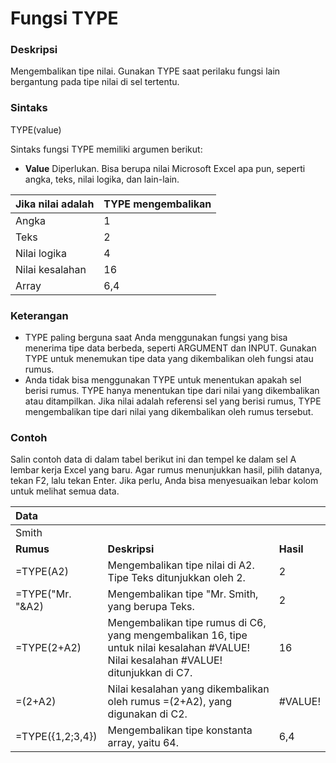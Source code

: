 # Fungsi TYPE

### Deskripsi

Mengembalikan tipe nilai. Gunakan TYPE saat perilaku fungsi lain bergantung pada tipe nilai di sel tertentu.

### Sintaks

TYPE\(value\)

Sintaks fungsi TYPE memiliki argumen berikut:

*  **Value**    Diperlukan. Bisa berupa nilai Microsoft Excel apa pun, seperti angka, teks, nilai logika, dan lain-lain.



|  **Jika nilai adalah** |  **TYPE mengembalikan** |
| :--- | :--- |
| Angka | 1 |
| Teks | 2 |
| Nilai logika | 4 |
| Nilai kesalahan | 16 |
| Array | 6,4 |

### Keterangan

* TYPE paling berguna saat Anda menggunakan fungsi yang bisa menerima tipe data berbeda, seperti ARGUMENT dan INPUT. Gunakan TYPE untuk menemukan tipe data yang dikembalikan oleh fungsi atau rumus.
* Anda tidak bisa menggunakan TYPE untuk menentukan apakah sel berisi rumus. TYPE hanya menentukan tipe dari nilai yang dikembalikan atau ditampilkan. Jika nilai adalah referensi sel yang berisi rumus, TYPE mengembalikan tipe dari nilai yang dikembalikan oleh rumus tersebut.

### Contoh



Salin contoh data di dalam tabel berikut ini dan tempel ke dalam sel A lembar kerja Excel yang baru. Agar rumus menunjukkan hasil, pilih datanya, tekan F2, lalu tekan Enter. Jika perlu, Anda bisa menyesuaikan lebar kolom untuk melihat semua data.

|  **Data** |  |  |
| :--- | :--- | :--- |
| Smith |  |  |
|  **Rumus** |  **Deskripsi** |  **Hasil** |
| =TYPE\(A2\) | Mengembalikan tipe nilai di A2. Tipe Teks ditunjukkan oleh 2. | 2 |
| =TYPE\("Mr. "&A2\) | Mengembalikan tipe "Mr. Smith, yang berupa Teks. | 2 |
| =TYPE\(2+A2\) | Mengembalikan tipe rumus di C6, yang mengembalikan 16, tipe untuk nilai kesalahan \#VALUE! Nilai kesalahan \#VALUE! ditunjukkan di C7. | 16 |
| =\(2+A2\) | Nilai kesalahan yang dikembalikan oleh rumus =\(2+A2\), yang digunakan di C2. | \#VALUE! |
| =TYPE\({1,2;3,4}\) | Mengembalikan tipe konstanta array, yaitu 64. | 6,4 |

